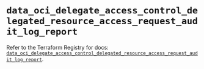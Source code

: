 # `data_oci_delegate_access_control_delegated_resource_access_request_audit_log_report`

Refer to the Terraform Registry for docs: [`data_oci_delegate_access_control_delegated_resource_access_request_audit_log_report`](https://registry.terraform.io/providers/oracle/oci/7.19.0/docs/data-sources/delegate_access_control_delegated_resource_access_request_audit_log_report).
